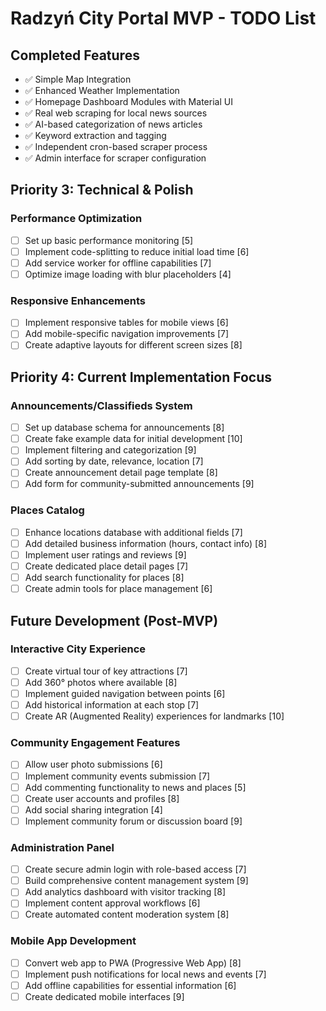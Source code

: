 # Radzyń City Portal MVP - TODO List

## Completed Features
- ✅ Simple Map Integration
- ✅ Enhanced Weather Implementation
- ✅ Homepage Dashboard Modules with Material UI
- ✅ Real web scraping for local news sources
- ✅ AI-based categorization of news articles
- ✅ Keyword extraction and tagging
- ✅ Independent cron-based scraper process
- ✅ Admin interface for scraper configuration

## Priority 3: Technical & Polish

### Performance Optimization
- [ ] Set up basic performance monitoring [5]
- [ ] Implement code-splitting to reduce initial load time [6] 
- [ ] Add service worker for offline capabilities [7]
- [ ] Optimize image loading with blur placeholders [4]

### Responsive Enhancements
- [ ] Implement responsive tables for mobile views [6]
- [ ] Add mobile-specific navigation improvements [7]
- [ ] Create adaptive layouts for different screen sizes [8]

## Priority 4: Current Implementation Focus

### Announcements/Classifieds System
- [ ] Set up database schema for announcements [8]
- [ ] Create fake example data for initial development [10]
- [ ] Implement filtering and categorization [9]
- [ ] Add sorting by date, relevance, location [7]
- [ ] Create announcement detail page template [8]
- [ ] Add form for community-submitted announcements [9]

### Places Catalog
- [ ] Enhance locations database with additional fields [7]
- [ ] Add detailed business information (hours, contact info) [8]
- [ ] Implement user ratings and reviews [9]
- [ ] Create dedicated place detail pages [7]
- [ ] Add search functionality for places [8]
- [ ] Create admin tools for place management [6]

## Future Development (Post-MVP)

### Interactive City Experience
- [ ] Create virtual tour of key attractions [7]
- [ ] Add 360° photos where available [8]
- [ ] Implement guided navigation between points [6]
- [ ] Add historical information at each stop [7]
- [ ] Create AR (Augmented Reality) experiences for landmarks [10]

### Community Engagement Features
- [ ] Allow user photo submissions [6]
- [ ] Implement community events submission [7]
- [ ] Add commenting functionality to news and places [5]
- [ ] Create user accounts and profiles [8]
- [ ] Add social sharing integration [4]
- [ ] Implement community forum or discussion board [9]

### Administration Panel
- [ ] Create secure admin login with role-based access [7]
- [ ] Build comprehensive content management system [9]
- [ ] Add analytics dashboard with visitor tracking [8]
- [ ] Implement content approval workflows [6]
- [ ] Create automated content moderation system [8]

### Mobile App Development
- [ ] Convert web app to PWA (Progressive Web App) [8]
- [ ] Implement push notifications for local news and events [7]
- [ ] Add offline capabilities for essential information [6]
- [ ] Create dedicated mobile interfaces [9]